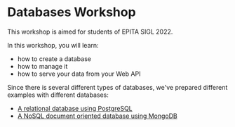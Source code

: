 # Databases Workshop

This workshop is aimed for students of EPITA SIGL 2022.

In this workshop, you will learn:
- how to create a database
- how to manage it
- how to serve your data from your Web API

Since there is several different types of databases, we've prepared different examples with different databases:
- [A relational database using PostgreSQL](postgresql/)
- [A NoSQL document oriented database using MongoDB](mongodb/)


